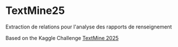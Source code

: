 # TextMine25
Extraction de relations pour l'analyse des rapports de renseignement

Based on the Kaggle Challenge [TextMine 2025](https://www.kaggle.com/competitions/defi-text-mine-2025/overview)